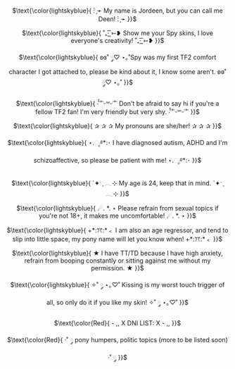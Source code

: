 <p align="center">
$\text{\color{lightskyblue}{ : ̗̀➛ My name is Jordeen, but you can call me Deen! : ̗̀➛ }}$
  
</p> 

<p align="center">
$\text{\color{lightskyblue}{ ˚₊· ͟͟͞͞➳❥ Show me your Spy skins, I love everyone's creativity! ˚₊· ͟͟͞͞➳❥ }}$

</p> 

<p align="center">
$\text{\color{lightskyblue}{ ʚɞ˚ ༘♡ ⋆｡˚Spy was my first TF2 comfort character I got attached to, please be kind about it, I know some aren't. ʚɞ˚ ༘♡ ⋆｡˚ }}$

</p> 

<p align="center">
$\text{\color{lightskyblue}{ ‧̍̊˙˚˙ᵕ꒳ᵕ˙˚˙ Don't be afraid to say hi if you're a fellow TF2 fan! I'm very friendly but very shy. ‧̍̊˙˚˙ᵕ꒳ᵕ˙˚˙ }}$

</p> 

<p align="center">
$\text{\color{lightskyblue}{ ✰ ✰ ✰ My pronouns are she/her! ✰ ✰ ✰ }}$

</p> 

<p align="center">
$\text{\color{lightskyblue}{ ⋆.ೃ࿔*:･ I have diagnosed autism, ADHD and I'm schizoaffective, so please be patient with me! ⋆.ೃ࿔*:･ }}$

</p> 

<p align="center">
$\text{\color{lightskyblue}{ `✦ˑ ִֶ 𓂃⊹ My age is 24, keep that in mind. `✦ˑ ִֶ 𓂃⊹ }}$
  
</p> 

<p align="center">
$\text{\color{lightskyblue}{ ☄. *. ⋆ Please refrain from sexual topics if you're not 18+, it makes me uncomfortable! ☄. *. ⋆ }}$

</p> 

<p align="center">
$\text{\color{lightskyblue}{ +*:ꔫ:*﹤ I am also an age regressor, and tend to slip into little space, my pony name will let you know when! +*:ꔫ:*﹤ }}$

</p> 

<p align="center">
$\text{\color{lightskyblue}{ ★ I have TT/TD because I have high anxiety, refrain from booping constantly or sitting against me without my permission. ★ }}$

</p> 

<p align="center">
$\text{\color{lightskyblue}{ ✧˚ ༘ ⋆｡♡˚ Kissing is my worst touch trigger of all, so only do it if you like my skin! ✧˚ ༘ ⋆｡♡˚ }}$

</p> 

<p align="center">
$\text{\color{Red}{ - ,, X DNI LIST: X - ,, }}$
<p align="center"> $\text{\color{Red}{ ·˚ ༘ pony humpers, politic topics (more to be listed soon) ·˚ ༘ }}$
